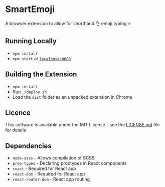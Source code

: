 # SmartEmoji

A browser extension to allow for shorthand 👌 emoji typing 🔥

## Running Locally

* `npm install`
* `npm start` at [`localhost:8080`](http://localhost:8080)

## Building the Extension

* `npm install`
* Run `./deploy.sh`
* Load the `dist` folder as an unpacked extension in Chrome

## Licence
This software is available under the MIT License - see the [LICENSE.md](https://github.com/edwinzhng/smart-emoji/blob/master/LICENSE.md) file for details

## Dependencies

* `node-sass` - Allows compilation of SCSS
* `prop-types` - Declaring proptypes in React components
* `react` - Required for React app
* `react-dom` - Required for React app
* `react-router-dom` - React app routing